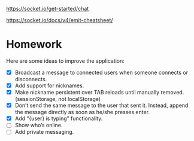 https://socket.io/get-started/chat

https://socket.io/docs/v4/emit-cheatsheet/

# Homework

Here are some ideas to improve the application:

- [x] Broadcast a message to connected users when someone connects or disconnects.
- [x] Add support for nicknames.
- [x] Make nickname persistent over TAB reloads until manually removed. (sessionStorage, not localStorage)
- [x] Don’t send the same message to the user that sent it. Instead, append the message directly as soon as he/she presses enter.
- [x] Add “{user} is typing” functionality.
- [ ] Show who’s online.
- [ ] Add private messaging.

